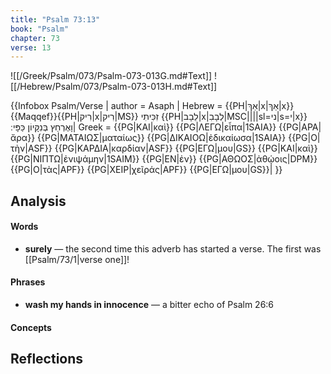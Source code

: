 ```yaml
---
title: "Psalm 73:13"
book: "Psalm"
chapter: 73
verse: 13
---
```

![[/Greek/Psalm/073/Psalm-073-013G.md#Text]]
![[/Hebrew/Psalm/073/Psalm-073-013H.md#Text]]

{{Infobox Psalm/Verse |
  author = Asaph |
  Hebrew = {{PH|אַךְ|x|אַךְ|x}}{{Maqqef}}{{PH|רִיק|x|רִיק|MS}}
זִכִּיתִי
{{PH|לֵבָב|x|לְבָבִ|MSC||||sl=ני|s=י|x}}
וָאֶרְחַץ
בְּנִקָּיוֹן
כַּפָּי
׃|
  Greek = {{PG|ΚΑΙ|καὶ}} {{PG|ΛΕΓΩ|εἶπα|1SAIA}} {{PG|ΑΡΑ|ἄρα}} {{PG|ΜΑΤΑΙΩΣ|ματαίως}} {{PG|ΔΙΚΑΙΟΩ|ἐδικαίωσα|1SAIA}} {{PG|Ο|τὴν|ASF}} {{PG|ΚΑΡΔΙΑ|καρδίαν|ASF}} {{PG|ΕΓΩ|μου|GS}} {{PG|ΚΑΙ|καὶ}} {{PG|ΝΙΠΤΩ|ἐνιψάμην|1SAIM}} {{PG|ΕΝ|ἐν}} {{PG|ΑΘΩΟΣ|ἀθῴοις|DPM}} {{PG|Ο|τὰς|APF}} {{PG|ΧΕΙΡ|χεῖράς|APF}} {{PG|ΕΓΩ|μου|GS}}|
}}

## Analysis

#### Words
- **surely** — the second time this adverb has started a verse.  The first was [[Psalm/73/1|verse one]]!

#### Phrases
- **wash my hands in innocence** — a bitter echo of Psalm 26:6

#### Concepts

## Reflections
